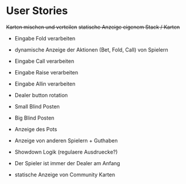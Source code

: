 # User Stories
~~Karten mischen und verteilen~~
~~statische Anzeige eigenem Stack / Karten~~
- Eingabe Fold verarbeiten
- dynamische Anzeige der Aktionen (Bet, Fold, Call) von Spielern
- Eingabe Call verarbeiten
- Eingabe Raise verarbeiten
- Eingabe Allin verarbeiten 
- Dealer button rotation
- Small Blind Posten 
- Big Blind Posten
- Anzeige des Pots
- Anzeige von anderen Spielern + Guthaben
- Showdown Logik (regulaere Ausdruecke?)
- Der Spieler ist immer der Dealer am Anfang

- statische Anzeige von Community Karten 